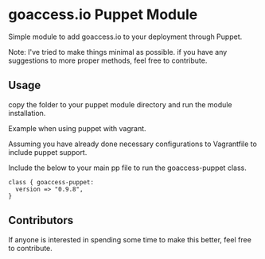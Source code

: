 # goaccess.io Puppet Module
Simple module to add goaccess.io to your deployment through Puppet.

Note: I've tried to make things minimal as possible. if you have any suggestions to more proper methods, feel free to contribute.

## Usage
copy the folder to your puppet module directory and run the module installation.

Example when using puppet with vagrant.

Assuming you have already done necessary configurations to Vagrantfile to include puppet support.

Include the below to your main pp file to run the goaccess-puppet class.
```
class { goaccess-puppet:
  version => "0.9.8",
}
```

## Contributors

If anyone is interested in spending some time to make this better, feel free to contribute.
